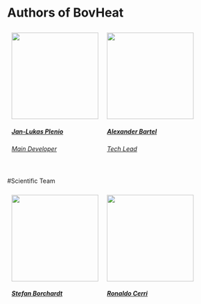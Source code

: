 # Authors of BovHeat
<style>
    .team {
      display: flex;
      flex-wrap: wrap;
      flex: 1;
      align-items: baseline;
    }
    .member-card {
      padding: 2%;
      
      flex-basis: 16%;
      display: flex; /* so child elements can use flexbox stuff too! */
    }
    .member-info {
        margin-top: auto;
    }
</style>


<section class="team">

  <!-- It's likely you'll need to link the card somewhere. You could add a button in the info, link the titles, or even wrap the entire card in an <a href="..."> -->

  <div class="member-card">
    <a href = "https://www.vetmed.fu-berlin.de/en/einrichtungen/institute/we16/mitarbeiter/plenio-jan-lukas/index.html" target="_blank">
    <div class="member-image">
      <img src="https://www.vetmed.fu-berlin.de/en/einrichtungen/institute/we16/mitarbeiter/plenio-jan-lukas/lukas_400.jpg" width="200"> 
    </div>
    <div class="member-info">
      <h5>Jan-Lukas Plenio</h5>
      <h6>Main Developer</h6>
    </div></a>
  </div>

<div class="member-card">
    <a href = "https://www.vetmed.fu-berlin.de/en/einrichtungen/institute/we16/mitarbeiter/bartel-alexander/index.html" target="_blank">
    <div class="member-image">
      <img src="https://www.vetmed.fu-berlin.de/en/einrichtungen/institute/we16/mitarbeiter/bartel-alexander/600.jpg" width="200"> 
    </div>
    <div class="member-info">
      <h5>Alexander Bartel</h5>
      <h6>Tech Lead</h6>
    </div></a>
</div>

</section>

#Scientific Team

<section class="team">

  <div class="member-card">
    <a href = "https://www.vetmed.fu-berlin.de/en/einrichtungen/kliniken/we19/mitarbeiter/borchardt_stefan/index.html" target="_blank">
    <div class="member-image">
      <img src="https://www.vetmed.fu-berlin.de/einrichtungen/kliniken/we19/mitarbeiter/fotos/Borchardt_2015.jpg?width=700" width="200"> 
    </div>
    <div class="member-info">
      <h5>Stefan Borchardt </h5>
    </div></a>
  </div>

  <div class="member-card">
    <a href = "https://www.landfood.ubc.ca/ronaldo-cerri/" target="_blank">
    <div class="member-image">
      <img src="https://www.landfood.ubc.ca/files/2018/04/ronaldo-cerri.jpg" width="200"> 
    </div>
    <div class="member-info">
      <h5>Ronaldo Cerri </h5>
    </div></a>
  </div>

</section>